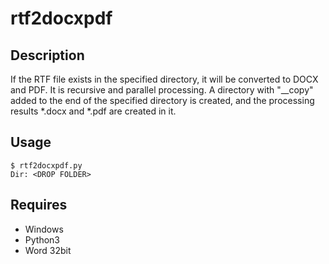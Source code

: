 # rtf2docxpdf 

## Description  
If the RTF file exists in the specified directory, it will be converted to DOCX and PDF. It is recursive and parallel processing. A directory with "__copy" added to the end of the specified directory is created, and the processing results \*.docx and \*.pdf are created in it.  

## Usage  
```
$ rtf2docxpdf.py
Dir: <DROP FOLDER>
```

## Requires  
- Windows  
- Python3  
- Word 32bit
